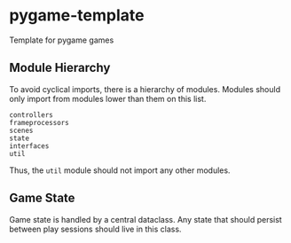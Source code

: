 # pygame-template

Template for pygame games

## Module Hierarchy

To avoid cyclical imports, there is a hierarchy of modules.
Modules should only import from modules lower than them on
this list.

```
controllers
frameprocessors
scenes
state
interfaces
util
```

Thus, the `util` module should not import any other modules.

## Game State

Game state is handled by a central dataclass.
Any state that should persist between play sessions should live in this class.
